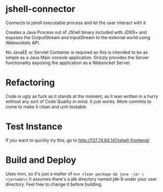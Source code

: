 # jshell-connector
Connects to jshell executable process and let the user interact with it

Creates a Java Process out of JShell binary included with JDK9+ and exposes the OutputStream and InputStream to the external world using Websockets API.

No JavaEE or Servlet Container is required as this is intended to be as simple as a Java Main console application. Grizzly provides the Server functionality exposing the application as a Websocket Server.

# **Refactoring**

Code is ugly as fuck as it stands at the moment, as it was written in a hurry without any sort of Code Quality in mind. It just works. More commits to come to make it clean and unit-testable.

# Test Instance

If you want to quickly try this, go to http://137.74.64.141/jshell-frontend/

# Build and Deploy

Uses mvn, so it's just a matter of `mvn clean package && java -jar \<jarname\>`
It assumes there's a jdk directory named jdk-9 under your user directory. Feel free to change it before building.
